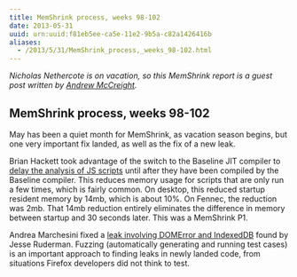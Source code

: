 ```yaml
---
title: MemShrink process, weeks 98-102
date: 2013-05-31
uuid: urn:uuid:f81eb5ee-ca5e-11e2-9b5a-c82a1426416b
aliases:
  - /2013/5/31/MemShrink_process,_weeks_98-102.html
---
```


*Nicholas Nethercote is on vacation, so this MemShrink report is a
guest post written by [Andrew McCreight][mccr8-twitter].*

## MemShrink process, weeks 98-102

May has been a quiet month for MemShrink, as vacation season begins, but one very important fix landed, as well as the fix of a new leak.

Brian Hackett took advantage of the switch to the Baseline JIT compiler to [delay the analysis of JS scripts](https://bugzilla.mozilla.org/show_bug.cgi?id=865059) until after they have been compiled by the Baseline compiler. This reduces memory usage for scripts that are only run a few times, which is fairly common. On desktop, this reduced startup resident memory by 14mb, which is about 10%. On Fennec, the reduction was 2mb. That 14mb reduction entirely eliminates the difference in memory between startup and 30 seconds later. This was a MemShrink P1.

Andrea Marchesini fixed a [leak involving DOMError and IndexedDB](https://bugzilla.mozilla.org/show_bug.cgi?id=874252) found by Jesse Ruderman.  Fuzzing (automatically generating and running test cases) is an important approach to finding leaks in newly landed code, from situations Firefox developers did not think to test.

[mccr8-twitter]: https://twitter.com/amccreight
